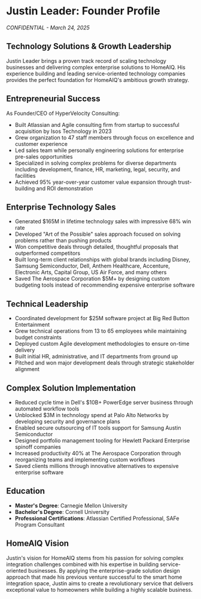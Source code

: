 # Justin Leader: Founder Profile
*CONFIDENTIAL - March 24, 2025*

## Technology Solutions & Growth Leadership
Justin Leader brings a proven track record of scaling technology businesses and delivering complex enterprise solutions to HomeAIQ. His experience building and leading service-oriented technology companies provides the perfect foundation for HomeAIQ's ambitious growth strategy.

## Entrepreneurial Success
As Founder/CEO of HyperVelocity Consulting:
- Built Atlassian and Agile consulting firm from startup to successful acquisition by Isos Technology in 2023
- Grew organization to 47 staff members through focus on excellence and customer experience
- Led sales team while personally engineering solutions for enterprise pre-sales opportunities
- Specialized in solving complex problems for diverse departments including development, finance, HR, marketing, legal, security, and facilities
- Achieved 95% year-over-year customer value expansion through trust-building and ROI demonstration

## Enterprise Technology Sales
- Generated $165M in lifetime technology sales with impressive 68% win rate
- Developed "Art of the Possible" sales approach focused on solving problems rather than pushing products
- Won competitive deals through detailed, thoughtful proposals that outperformed competitors
- Built long-term client relationships with global brands including Disney, Samsung Semiconductor, Dell, Anthem Healthcare, Accenture, Electronic Arts, Capital Group, US Air Force, and many others
- Saved The Aerospace Corporation $5M+ by designing custom budgeting tools instead of recommending expensive enterprise software

## Technical Leadership 
- Coordinated development for $25M software project at Big Red Button Entertainment
- Grew technical operations from 13 to 65 employees while maintaining budget constraints
- Deployed custom Agile development methodologies to ensure on-time delivery
- Built initial HR, administrative, and IT departments from ground up
- Pitched and won major development deals through strategic stakeholder alignment

## Complex Solution Implementation
- Reduced cycle time in Dell's $10B+ PowerEdge server business through automated workflow tools
- Unblocked $3M in technology spend at Palo Alto Networks by developing security and governance plans
- Enabled secure outsourcing of IT tools support for Samsung Austin Semiconductor
- Designed portfolio management tooling for Hewlett Packard Enterprise spinoff companies
- Increased productivity 40% at The Aerospace Corporation through reorganizing teams and implementing custom workflows
- Saved clients millions through innovative alternatives to expensive enterprise software

## Education
- **Master's Degree**: Carnegie Mellon University
- **Bachelor's Degree**: Cornell University
- **Professional Certifications**: Atlassian Certified Professional, SAFe Program Consultant

## HomeAIQ Vision
Justin's vision for HomeAIQ stems from his passion for solving complex integration challenges combined with his expertise in building service-oriented businesses. By applying the enterprise-grade solution design approach that made his previous venture successful to the smart home integration space, Justin aims to create a revolutionary service that delivers exceptional value to homeowners while building a highly scalable business.